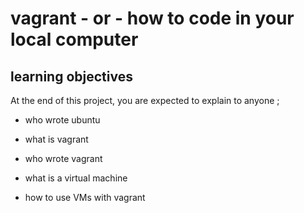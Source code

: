 # vagrant - or - how to code in your local computer

## learning objectives

At the end of this project, you are expected to explain to anyone ;

* who wrote ubuntu

* what is vagrant

* who wrote vagrant

* what is a virtual machine

* how to use VMs with vagrant
